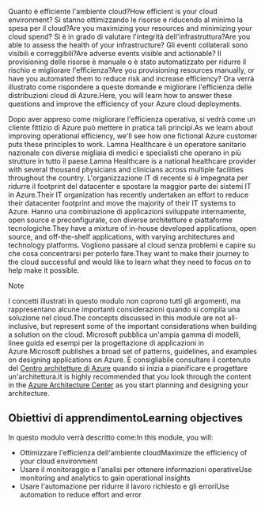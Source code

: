 <span data-ttu-id="a12e6-101">Quanto è efficiente l'ambiente cloud?</span><span class="sxs-lookup"><span data-stu-id="a12e6-101">How efficient is your cloud environment?</span></span> <span data-ttu-id="a12e6-102">Si stanno ottimizzando le risorse e riducendo al minimo la spesa per il cloud?</span><span class="sxs-lookup"><span data-stu-id="a12e6-102">Are you maximizing your resources and minimizing your cloud spend?</span></span> <span data-ttu-id="a12e6-103">Si è in grado di valutare l'integrità dell'infrastruttura?</span><span class="sxs-lookup"><span data-stu-id="a12e6-103">Are you able to assess the health of your infrastructure?</span></span> <span data-ttu-id="a12e6-104">Gli eventi collaterali sono visibili e correggibili?</span><span class="sxs-lookup"><span data-stu-id="a12e6-104">Are adverse events visible and actionable?</span></span> <span data-ttu-id="a12e6-105">Il provisioning delle risorse è manuale o è stato automatizzato per ridurre il rischio e migliorare l'efficienza?</span><span class="sxs-lookup"><span data-stu-id="a12e6-105">Are you provisioning resources manually, or have you automated them to reduce risk and increase efficiency?</span></span> <span data-ttu-id="a12e6-106">Ora verrà illustrato come rispondere a queste domande e migliorare l'efficienza delle distribuzioni cloud di Azure.</span><span class="sxs-lookup"><span data-stu-id="a12e6-106">Here, you will learn how to answer these questions and improve the efficiency of your Azure cloud deployments.</span></span>

<span data-ttu-id="a12e6-107">Dopo aver appreso come migliorare l'efficienza operativa, si vedrà come un cliente fittizio di Azure può mettere in pratica tali principi.</span><span class="sxs-lookup"><span data-stu-id="a12e6-107">As we learn about improving operational efficiency, we'll see how one fictional Azure customer puts these principles to work.</span></span> <span data-ttu-id="a12e6-108">Lamna Healthcare è un operatore sanitario nazionale con diverse migliaia di medici e specialisti che operano in più strutture in tutto il paese.</span><span class="sxs-lookup"><span data-stu-id="a12e6-108">Lamna Healthcare is a national healthcare provider with several thousand physicians and clinicians across multiple facilities throughout the country.</span></span> <span data-ttu-id="a12e6-109">L'organizzazione IT di recente si è impegnata per ridurre il footprint del datacenter e spostare la maggior parte dei sistemi IT in Azure.</span><span class="sxs-lookup"><span data-stu-id="a12e6-109">Their IT organization has recently undertaken an effort to reduce their datacenter footprint and move the majority of their IT systems to Azure.</span></span> <span data-ttu-id="a12e6-110">Hanno una combinazione di applicazioni sviluppate internamente, open source e preconfigurate, con diverse architetture e piattaforme tecnologiche.</span><span class="sxs-lookup"><span data-stu-id="a12e6-110">They have a mixture of in-house developed applications, open source, and off-the-shelf applications, with varying architectures and technology platforms.</span></span> <span data-ttu-id="a12e6-111">Vogliono passare al cloud senza problemi e capire su che cosa concentrarsi per poterlo fare.</span><span class="sxs-lookup"><span data-stu-id="a12e6-111">They want to make their journey to the cloud successful and would like to learn what they need to focus on to help make it possible.</span></span>

> [!NOTE]
> <span data-ttu-id="a12e6-112">I concetti illustrati in questo modulo non coprono tutti gli argomenti, ma rappresentano alcune importanti considerazioni quando si compila una soluzione nel cloud.</span><span class="sxs-lookup"><span data-stu-id="a12e6-112">The concepts discussed in this module are not all-inclusive, but represent some of the important considerations when building a solution on the cloud.</span></span> <span data-ttu-id="a12e6-113">Microsoft pubblica un'ampia gamma di modelli, linee guida ed esempi per la progettazione di applicazioni in Azure.</span><span class="sxs-lookup"><span data-stu-id="a12e6-113">Microsoft publishes a broad set of patterns, guidelines, and examples on designing applications on Azure.</span></span> <span data-ttu-id="a12e6-114">È consigliabile consultare il contenuto del [Centro architetture di Azure](https://docs.microsoft.com/azure/architecture/) quando si inizia a pianificare e progettare un'architettura.</span><span class="sxs-lookup"><span data-stu-id="a12e6-114">It is highly recommended that you look through the content in the [Azure Architecture Center](https://docs.microsoft.com/azure/architecture/) as you start planning and designing your architecture.</span></span>

## <a name="learning-objectives"></a><span data-ttu-id="a12e6-115">Obiettivi di apprendimento</span><span class="sxs-lookup"><span data-stu-id="a12e6-115">Learning objectives</span></span>

<span data-ttu-id="a12e6-116">In questo modulo verrà descritto come:</span><span class="sxs-lookup"><span data-stu-id="a12e6-116">In this module, you will:</span></span>

- <span data-ttu-id="a12e6-117">Ottimizzare l'efficienza dell'ambiente cloud</span><span class="sxs-lookup"><span data-stu-id="a12e6-117">Maximize the efficiency of your cloud environment</span></span>
- <span data-ttu-id="a12e6-118">Usare il monitoraggio e l'analisi per ottenere informazioni operative</span><span class="sxs-lookup"><span data-stu-id="a12e6-118">Use monitoring and analytics to gain operational insights</span></span>
- <span data-ttu-id="a12e6-119">Usare l'automazione per ridurre il lavoro richiesto e gli errori</span><span class="sxs-lookup"><span data-stu-id="a12e6-119">Use automation to reduce effort and error</span></span>